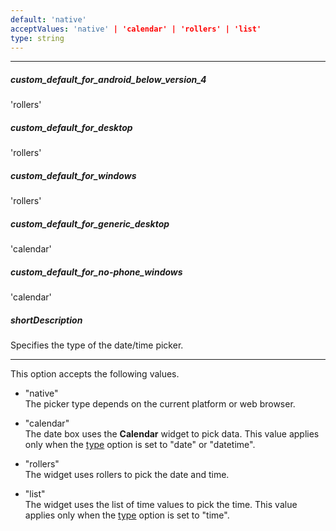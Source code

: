 ```yaml
---
default: 'native'
acceptValues: 'native' | 'calendar' | 'rollers' | 'list'
type: string
---
```

---
##### custom_default_for_android_below_version_4
'rollers'

##### custom_default_for_desktop
'rollers'

##### custom_default_for_windows
'rollers'

##### custom_default_for_generic_desktop
'calendar'

##### custom_default_for_no-phone_windows
'calendar'

##### shortDescription
Specifies the type of the date/time picker.

---
This option accepts the following values.

- "native"  
 The picker type depends on the current platform or web browser.

- "calendar"  
 The date box uses the **Calendar** widget to pick data. This value applies only when the [type](/api-reference/10%20UI%20Widgets/dxDateBox/1%20Configuration/type.md '/Documentation/ApiReference/UI_Widgets/dxDateBox/Configuration/#type') option is set to "date" or "datetime".

- "rollers"  
 The widget uses rollers to pick the date and time.

- "list"  
 The widget uses the list of time values to pick the time. This value applies only when the [type](/api-reference/10%20UI%20Widgets/dxDateBox/1%20Configuration/type.md '/Documentation/ApiReference/UI_Widgets/dxDateBox/Configuration/#type') option is set to "time".